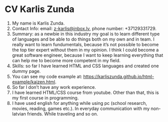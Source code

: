# CV Karlis Zunda


1. My name is Karlis Zunda.
2. Contact Info: email: z-karlis@inbox.lv, phone number: +37129331729.
3. Summary: as a newbie in this industry my goal is to learn different type of languages and be able to do things both on my own and in team. I really want to learn fundumentals, because it’s not possible to become the top tier expert without them in my opinion. I think I could become a great software engineer, because I want to keep learning everything that can help me to become more competent in my field.
4. Skills: so far I have learned HTML and CSS languages and created one dummy page.
5. You can see my code example at: https://karliszunda.github.io/html-example/kaizen.html.
6. So far I don’t have any work experience.
7. I have learned HTML/CSS course from youtube. Other than that, this is my first course in programming.
8. I have used english for anything while using pc (school research, movies, reading, games etc.). In everyday communication with my non-latvian friends. While traveling and so on.
